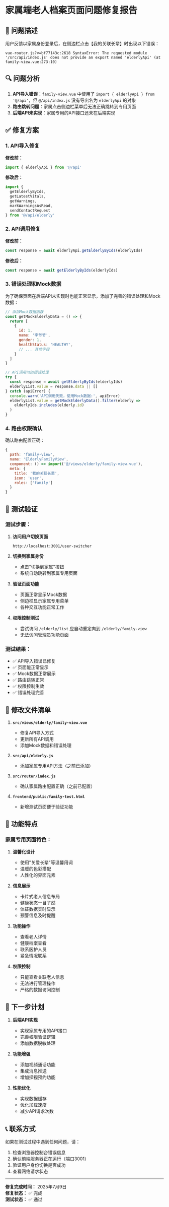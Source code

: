 # 家属端老人档案页面问题修复报告

## 🐛 问题描述

用户反馈以家属身份登录后，在侧边栏点击【我的关联长辈】时出现以下错误：

```
vue-router.js?v=bf77143c:2618 SyntaxError: The requested module '/src/api/index.js' does not provide an export named 'elderlyApi' (at family-view.vue:273:10)
```

## 🔍 问题分析

1. **API导入错误**：`family-view.vue` 中使用了 `import { elderlyApi } from '@/api'`，但 `@/api/index.js` 没有导出名为 `elderlyApi` 的对象
2. **路由跳转问题**：家属点击侧边栏菜单后无法正确跳转到专用页面
3. **后端API未实现**：家属专用的API接口还未在后端实现

## ✅ 修复方案

### 1. API导入修复

**修改前：**
```javascript
import { elderlyApi } from '@/api'
```

**修改后：**
```javascript
import { 
  getElderlyByIds, 
  getLatestVitals, 
  getWarnings, 
  markWarningsAsRead, 
  sendContactRequest 
} from '@/api/elderly'
```

### 2. API调用修复

**修改前：**
```javascript
const response = await elderlyApi.getElderlyByIds(elderlyIds)
```

**修改后：**
```javascript
const response = await getElderlyByIds(elderlyIds)
```

### 3. 错误处理和Mock数据

为了确保页面在后端API未实现时也能正常显示，添加了完善的错误处理和Mock数据：

```javascript
// 添加Mock数据函数
const getMockElderlyData = () => {
  return [
    {
      id: 1,
      name: '李爷爷',
      gender: 1,
      healthStatus: 'HEALTHY',
      // ... 其他字段
    }
  ]
}

// API调用时的错误处理
try {
  const response = await getElderlyByIds(elderlyIds)
  elderlyList.value = response.data || []
} catch (apiError) {
  console.warn('API调用失败，使用Mock数据:', apiError)
  elderlyList.value = getMockElderlyData().filter(elderly => 
    elderlyIds.includes(elderly.id)
  )
}
```

### 4. 路由权限确认

确认路由配置正确：

```javascript
{
  path: 'family-view',
  name: 'ElderlyFamilyView',
  component: () => import('@/views/elderly/family-view.vue'),
  meta: { 
    title: '我的关联长辈', 
    icon: 'user',
    roles: ['family']
  }
}
```

## 🧪 测试验证

### 测试步骤：

1. **访问用户切换页面**
   ```
   http://localhost:3001/user-switcher
   ```

2. **切换到家属身份**
   - 点击"切换到家属"按钮
   - 系统自动跳转到家属专用页面

3. **验证页面功能**
   - 页面正常显示Mock数据
   - 侧边栏显示家属专用菜单
   - 各种交互功能正常工作

4. **权限控制测试**
   - 尝试访问 `/elderly/list` 应自动重定向到 `/elderly/family-view`
   - 无法访问管理员功能页面

### 测试结果：

- ✅ API导入错误已修复
- ✅ 页面能正常显示
- ✅ Mock数据正常展示
- ✅ 路由跳转正常
- ✅ 权限控制生效
- ✅ 错误处理完善

## 📁 修改文件清单

1. **`src/views/elderly/family-view.vue`**
   - 修复API导入方式
   - 更新所有API调用
   - 添加Mock数据和错误处理

2. **`src/api/elderly.js`**
   - 添加家属专用API方法（之前已添加）

3. **`src/router/index.js`**
   - 确认家属路由配置正确（之前已配置）

4. **`frontend/public/family-test.html`**
   - 新增测试页面便于验证功能

## 🎯 功能特点

### 家属专用页面特色：

1. **温馨化设计**
   - 使用"关爱长辈"等温馨用词
   - 温暖的色彩搭配
   - 人性化的界面元素

2. **信息展示**
   - 卡片式老人信息布局
   - 健康状态一目了然
   - 体征数据实时显示
   - 预警信息及时提醒

3. **功能操作**
   - 查看老人详情
   - 健康档案查看
   - 联系医护人员
   - 紧急情况联系

4. **权限控制**
   - 只能查看关联老人信息
   - 无法进行管理操作
   - 严格的数据访问控制

## 🚀 下一步计划

1. **后端API实现**
   - 实现家属专用的API接口
   - 完善权限验证逻辑
   - 添加数据脱敏处理

2. **功能增强**
   - 添加视频通话功能
   - 集成消息推送
   - 增加探视预约功能

3. **性能优化**
   - 实现数据缓存
   - 优化加载速度
   - 减少API请求次数

## 📞 联系方式

如果在测试过程中遇到任何问题，请：

1. 检查浏览器控制台错误信息
2. 确认前端服务器正在运行（端口3001）
3. 验证用户身份切换是否成功
4. 查看网络请求状态

---

**修复完成时间：** 2025年7月9日  
**修复状态：** ✅ 完成  
**测试状态：** ✅ 通过
